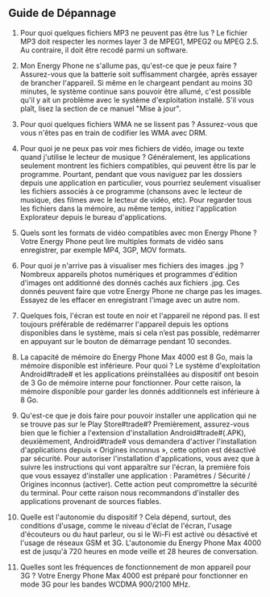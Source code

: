 ## Guide de Dépannage

1.	Pour quoi quelques fichiers MP3 ne peuvent pas être lus ?
Le fichier MP3 doit respecter les normes layer 3 de MPEG1, MPEG2 ou MPEG 2.5.  Au contraire, il doit être recodé parmi un software.

2.	Mon Energy Phone ne s'allume pas, qu'est-ce que je peux faire ?
Assurez-vous que la batterie soit suffisamment chargée, après essayer de brancher l'appareil. Si même en le chargeant pendant au moins 30 minutes, le système continue sans pouvoir être allumé, c'est possible qu'il y ait un problème avec le système d'exploitation installé.  S'il vous plaît, lisez la section de ce manuel "Mise à jour".

3.	Pour quoi quelques fichiers WMA ne se lissent pas ?
Assurez-vous que vous n'êtes pas en train de codifier les WMA avec DRM.

4.	Pour quoi je ne peux pas voir mes fichiers de vidéo, image ou texte quand j'utilise le lecteur de musique ?
Généralement, les applications seulement montrent les fichiers compatibles, qui peuvent être lis par le programme. Pourtant, pendant que vous naviguez par les dossiers depuis une application en particulier, vous pourriez seulement visualiser les fichiers associés à ce programme (chansons avec le lecteur de musique, des filmes avec le lecteur de vidéo, etc). Pour regarder tous les fichiers dans la mémoire, au même temps, initiez l'application Explorateur depuis le bureau d'applications.

5.	Quels sont les formats de vidéo compatibles avec mon Energy Phone ? 
Votre Energy Phone peut lire multiples formats de vidéo sans enregistrer, par exemple MP4, 3GP, MOV formats.

6.	Pour quoi je n'arrive pas à visualiser mes fichiers des images .jpg ?
Nombreux appareils photos numériques et programmes d'édition d'images ont additionné des donnés cachés aux fichiers .jpg. Ces donnés peuvent faire que votre Energy Phone ne charge pas les images. Essayez de les effacer en enregistrant l'image avec un autre nom.

7.	Quelques fois, l'écran est toute en noir et l'appareil ne répond pas.
Il est toujours préférable de redémarrer l'appareil depuis les options disponibles dans le système, mais si cela n’est pas possible, redémarrer en appuyant sur le bouton de démarrage pendant 10 secondes.

8.	La capacité de mémoire do Energy Phone Max 4000 est 8 Go, mais la mémoire disponible est inférieure. Pour quoi ?
Le système d'exploitation Android#trade# et les applications préinstallées au dispositif ont besoin de 3 Go de mémoire interne pour fonctionner. Pour cette raison, la mémoire disponible pour garder les donnés additionnels est inférieure à 8 Go.

9.	Qu'est-ce que je dois faire pour pouvoir installer une application qui ne se trouve pas sur le Play Store#trade#? 
Premièrement, assurez-vous bien que le fichier a l'extension d'installation Android#trade#(.APK), deuxièmement, Android#trade# vous demandera d'activer l'installation d'applications depuis « Origines inconnus », cette option est désactivé par sécurité.  Pour autoriser l'installation d'applications, vous avez que à suivre les instructions qui vont apparaître sur l'écran, la première fois que vous essayez d'installer une application :  Paramètres / Sécurité / Origines inconnus (activer). Cette action peut compromettre la sécurité du terminal. Pour cette raison nous recommandons d'installer des applications provenant de sources fiables.

10.	Quelle est l'autonomie du dispositif ? 
Cela dépend, surtout, des conditions d'usage, comme le niveau d'éclat de l'écran, l'usage d'écouteurs ou du haut parleur, ou si le Wi-Fi est activé ou désactivé et l'usage de réseaux GSM et 3G. L'autonomie du Energy Phone Max 4000 est de jusqu'à 720 heures en mode veille et 28 heures de conversation.

11. Quelles sont les fréquences de fonctionnement de mon appareil pour 3G ?
Votre Energy Phone Max 4000 est préparé pour fonctionner en mode 3G pour les bandes WCDMA 900/2100 MHz.
